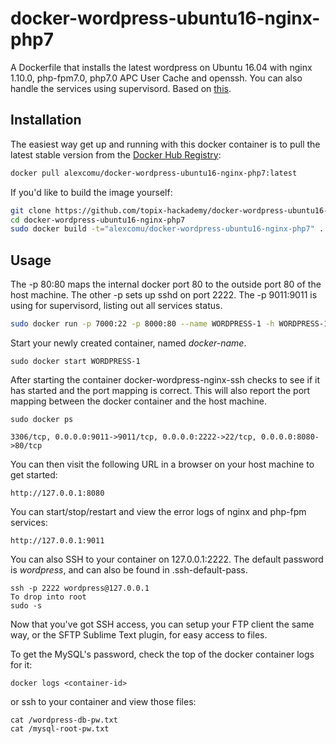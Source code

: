 # docker-wordpress-ubuntu16-nginx-php7

A Dockerfile that installs the latest wordpress on Ubuntu 16.04 with nginx 1.10.0, php-fpm7.0, php7.0 APC User Cache and openssh. You can also handle the services using supervisord.
Based on [this](https://hub.docker.com/r/thomasvan/docker-wordpress-ubuntu16-nginx-php7/).

## Installation

The easiest way get up and running with this docker container is to pull the latest stable version from the [Docker Hub Registry](https://hub.docker.com/r/alexcomu/docker-wordpress-ubuntu16-nginx-php7):

```bash
docker pull alexcomu/docker-wordpress-ubuntu16-nginx-php7:latest
```

If you'd like to build the image yourself:

```bash
git clone https://github.com/topix-hackademy/docker-wordpress-ubuntu16-nginx-php7.git
cd docker-wordpress-ubuntu16-nginx-php7
sudo docker build -t="alexcomu/docker-wordpress-ubuntu16-nginx-php7" .
```

## Usage

The -p 80:80 maps the internal docker port 80 to the outside port 80 of the host machine. The other -p sets up sshd on port 2222.
The -p 9011:9011 is using for supervisord, listing out all services status.
```bash
sudo docker run -p 7000:22 -p 8000:80 --name WORDPRESS-1 -h WORDPRESS-1 -d alexcomu/docker-wordpress-ubuntu16-nginx-php7:latest
```

Start your newly created container, named *docker-name*.

```
sudo docker start WORDPRESS-1
```

After starting the container docker-wordpress-nginx-ssh checks to see if it has started and the port mapping is correct.  This will also report the port mapping between the docker container and the host machine.

```
sudo docker ps

3306/tcp, 0.0.0.0:9011->9011/tcp, 0.0.0.0:2222->22/tcp, 0.0.0.0:8080->80/tcp
```

You can then visit the following URL in a browser on your host machine to get started:

```
http://127.0.0.1:8080
```

You can start/stop/restart and view the error logs of nginx and php-fpm services:
```
http://127.0.0.1:9011
```

You can also SSH to your container on 127.0.0.1:2222. The default password is *wordpress*, and can also be found in .ssh-default-pass.

```
ssh -p 2222 wordpress@127.0.0.1
To drop into root
sudo -s
```

Now that you've got SSH access, you can setup your FTP client the same way, or the SFTP Sublime Text plugin, for easy access to files.

To get the MySQL's password, check the top of the docker container logs for it:

```
docker logs <container-id>
```
or ssh to your container and view those files:
```
cat /wordpress-db-pw.txt
cat /mysql-root-pw.txt
```
